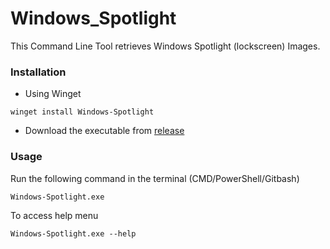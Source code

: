 # Windows_Spotlight

This Command Line Tool retrieves Windows Spotlight (lockscreen) Images.

### Installation 
- Using Winget
```
winget install Windows-Spotlight
```
- Download the executable from [release](https://github.com/krishna-santosh/Windows_Spotlight/releases/)

### Usage
Run the following command in the terminal (CMD/PowerShell/Gitbash)

 ```
 Windows-Spotlight.exe
 ```

To access help menu

```
Windows-Spotlight.exe --help
```
